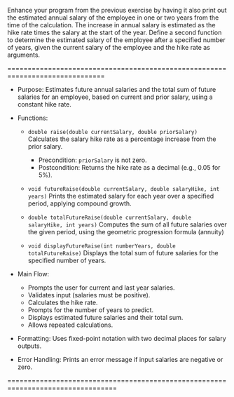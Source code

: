 Enhance your program from the previous exercise by having it also print out the
estimated annual salary of the employee in one or two years from the time of the
calculation. The increase in annual salary is estimated as the hike rate times the
salary at the start of the year. Define a second function to determine the estimated
salary of the employee after a specified number of years, given the current salary of
the employee and the hike rate as arguments.

==============================================================================

- Purpose:
  Estimates future annual salaries and the total sum of future salaries for an employee,
  based on current and prior salary, using a constant hike rate.

- Functions:
  - `double raise(double currentSalary, double priorSalary)`
    Calculates the salary hike rate as a percentage increase from the prior salary.
    - Precondition: `priorSalary` is not zero.
    - Postcondition: Returns the hike rate as a decimal (e.g., 0.05 for 5%).

  - `void futureRaise(double currentSalary, double salaryHike, int years)`
    Prints the estimated salary for each year over a specified period, applying compound growth.

  - `double totalFutureRaise(double currentSalary, double salaryHike, int years)`
    Computes the sum of all future salaries over the given period,
    using the geometric progression formula (annuity)

  - `void displayFutureRaise(int numberYears, double totalFutureRaise)`
    Displays the total sum of future salaries for the specified number of years.

- Main Flow:
  - Prompts the user for current and last year salaries.
  - Validates input (salaries must be positive).
  - Calculates the hike rate.
  - Prompts for the number of years to predict.
  - Displays estimated future salaries and their total sum.
  - Allows repeated calculations.

- Formatting:
  Uses fixed-point notation with two decimal places for salary outputs.

- Error Handling:
  Prints an error message if input salaries are negative or zero.

=================================================================================
